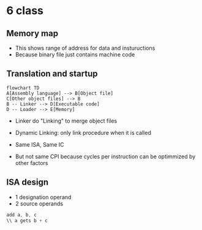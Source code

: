 # 6 class

## Memory map

- This shows range of address for data and instuructions
- Because binary file just contains machine code

## Translation and startup

```mermaid
flowchart TD
A[Assembly language] --> B[Object file]
C[Other object files] --> B
B -- Linker --> D[Executable code]
D -- Loader --> E[Memory]
```

- Linker do "Linking" to merge object files
- Dynamic Linking: only link procedure when it is called

- Same ISA, Same IC
- But not same CPI because cycles per instruction can be optimmized by other factors

## ISA design

- 1 designation operand
- 2 source operands

```verilog
add a, b, c
\\ a gets b + c
```